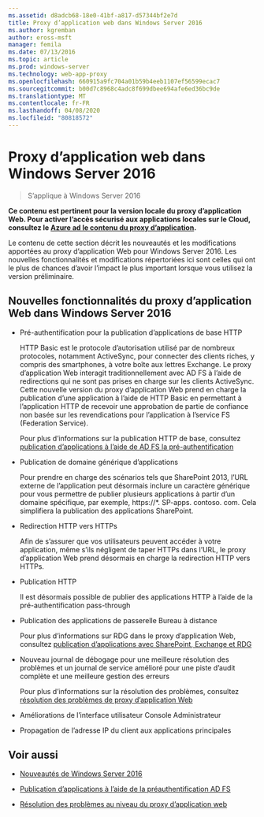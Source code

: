 ```yaml
---
ms.assetid: d8adcb68-18e0-41bf-a817-d57344bf2e7d
title: Proxy d’application web dans Windows Server 2016
ms.author: kgremban
author: eross-msft
manager: femila
ms.date: 07/13/2016
ms.topic: article
ms.prod: windows-server
ms.technology: web-app-proxy
ms.openlocfilehash: 660915a9fc704a01b59b4eeb1107ef56599ecac7
ms.sourcegitcommit: b00d7c8968c4adc8f699dbee694afe6ed36bc9de
ms.translationtype: MT
ms.contentlocale: fr-FR
ms.lasthandoff: 04/08/2020
ms.locfileid: "80818572"
---
```

# <a name="web-application-proxy-in-windows-server-2016"></a>Proxy d’application web dans Windows Server 2016

>S’applique à Windows Server 2016

**Ce contenu est pertinent pour la version locale du proxy d’application Web. Pour activer l’accès sécurisé aux applications locales sur le Cloud, consultez le [Azure ad le contenu du proxy d’application](https://azure.microsoft.com/documentation/articles/active-directory-application-proxy-get-started/).**  
  
Le contenu de cette section décrit les nouveautés et les modifications apportées au proxy d’application Web pour Windows Server 2016. Les nouvelles fonctionnalités et modifications répertoriées ici sont celles qui ont le plus de chances d’avoir l’impact le plus important lorsque vous utilisez la version préliminaire.  
  
## <a name="web-application-proxy-new-features-in-windows-server-2016"></a>Nouvelles fonctionnalités du proxy d’application Web dans Windows Server 2016
  
- Pré-authentification pour la publication d’applications de base HTTP  
  
  HTTP Basic est le protocole d’autorisation utilisé par de nombreux protocoles, notamment ActiveSync, pour connecter des clients riches, y compris des smartphones, à votre boîte aux lettres Exchange. Le proxy d’application Web interagit traditionnellement avec AD FS à l’aide de redirections qui ne sont pas prises en charge sur les clients ActiveSync. Cette nouvelle version du proxy d’application Web prend en charge la publication d’une application à l’aide de HTTP Basic en permettant à l’application HTTP de recevoir une approbation de partie de confiance non basée sur les revendications pour l’application à l’service FS (Federation Service).  
  
  Pour plus d’informations sur la publication HTTP de base, consultez [publication d’applications à l’aide de AD FS la pré-authentification](Publishing-Applications-using-AD-FS-Preauthentication.md#publish-an-application-that-uses-http-basic)  
  
- Publication de domaine générique d’applications  
  
  Pour prendre en charge des scénarios tels que SharePoint 2013, l’URL externe de l’application peut désormais inclure un caractère générique pour vous permettre de publier plusieurs applications à partir d’un domaine spécifique, par exemple, https://*. SP-apps. contoso. com. Cela simplifiera la publication des applications SharePoint.  
  
- Redirection HTTP vers HTTPs  
  
  Afin de s’assurer que vos utilisateurs peuvent accéder à votre application, même s’ils négligent de taper HTTPs dans l’URL, le proxy d’application Web prend désormais en charge la redirection HTTP vers HTTPs.  
  
- Publication HTTP  
  
  Il est désormais possible de publier des applications HTTP à l’aide de la pré-authentification pass-through  
  
- Publication des applications de passerelle Bureau à distance  
  
  Pour plus d’informations sur RDG dans le proxy d’application Web, consultez [publication d’applications avec SharePoint, Exchange et RDG](../web-application-proxy/Publishing-Applications-with-SharePoint,-Exchange-and-RDG.md)  
  
- Nouveau journal de débogage pour une meilleure résolution des problèmes et un journal de service amélioré pour une piste d’audit complète et une meilleure gestion des erreurs  
  
  Pour plus d’informations sur la résolution des problèmes, consultez [résolution des problèmes de proxy d’application Web](https://technet.microsoft.com/library/dn770156.aspx)  
  
- Améliorations de l’interface utilisateur Console Administrateur  
  
- Propagation de l’adresse IP du client aux applications principales  
  
## <a name="see-also"></a>Voir aussi  
  
-   [Nouveautés de Windows Server 2016](https://technet.microsoft.com/library/dn765472.aspx)  
  
-   [Publication d’applications à l’aide de la préauthentification AD FS](../web-application-proxy/Publishing-Applications-using-AD-FS-Preauthentication.md)  
  
-   [Résolution des problèmes au niveau du proxy d’application web](https://technet.microsoft.com/library/dn770156.aspx)  
  


